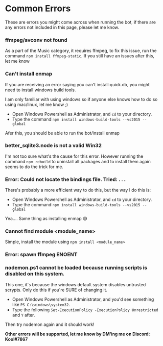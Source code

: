 
# Common Errors

These are errors you might come across when running the bot, if there are any errors not included in this page, please let me know.

### ffmpeg/avconv not found

As a part of the Music category, it requires ffmpeg, to fix this issue, run the command `npm install ffmpeg-static`.
If you still have an issues after this, let me know

### Can't install enmap
If you are receiving an error saying you can't install quick.db, you might need to install windows build tools.

I am only familiar with using windows so if anyone else knows how to do so using mac/linux, let me know ;)

- Open Windows Powershell as Administrator, and `cd` to your directory. 
- Type the command `npm install windows-build-tools --vs2015 --global`

Afer this, you should be able to run the bot/install enmap

### better_sqlite3.node is not a valid Win32

I'm not too sure what's the cause for this error. 
However running the command `npm rebuild` to uninstall all packages and to install them again seems to do the trick for me.

### Error: Could not locate the bindings file. Tried: . . .

There's probably a more efficient way to do this, but the way I do this is:

- Open Windows Powershell as Administrator, and `cd` to your directory. 
- Type the command `npm install windows-build-tools --vs2015 --global`

Yea.... Same thing as installing enmap 😅

### Cannot find module <module_name>

Simple, install the module using `npm install <module_name>`

### Error: spawn ffmpeg ENOENT

### nodemon.ps1 cannot be loaded because running scripts is disabled on this system.

This one, it's because the windows default system disables untrusted scrypts.
Only do this if you're SURE of changing it.

- Open Windows Powershell as Administrator, and you'd see something like `PS C:\windows\system32`.
- Type the following `Set-ExecutionPolicy -ExecutionPolicy Unrestricted` and `Y` after.

Then try nodemon again and it should work!

**Other errors will be supported, let me know by DM'ing me on Discord: Kool#7867**

